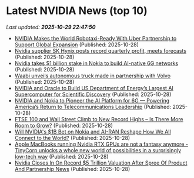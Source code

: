 # Latest NVIDIA News (top 10)
_Last updated: **2025-10-29 22:47:50**_

- [NVIDIA Makes the World Robotaxi-Ready With Uber Partnership to Support Global Expansion](https://biztoc.com/x/80e49af562f4137a) (Published: 2025-10-28)
- [Nvidia supplier SK Hynix posts record quarterly profit, meets forecasts](https://www.channelnewsasia.com/business/nvidia-supplier-sk-hynix-posts-record-quarterly-profit-meets-forecasts-5431206) (Published: 2025-10-28)
- [Nvidia takes $1 billion stake in Nokia to build AI-native 6G networks](https://www.digitimes.com/news/a20251029VL200/nokia-nvidia-6g-wireless-investment.html) (Published: 2025-10-28)
- [Waabi unveils autonomous truck made in partnership with Volvo](https://biztoc.com/x/e9ee43659ab86a3c) (Published: 2025-10-28)
- [NVIDIA and Oracle to Build US Department of Energy’s Largest AI Supercomputer for Scientific Discovery](https://biztoc.com/x/853aad22292f091e) (Published: 2025-10-28)
- [NVIDIA and Nokia to Pioneer the AI Platform for 6G — Powering America’s Return to Telecommunications Leadership](https://biztoc.com/x/a0131d673b34f822) (Published: 2025-10-28)
- [FTSE 100 and Wall Street Climb to New Record Highs – Is There More Room to Grow?](https://www.ibtimes.com/ftse-100-wall-street-climb-new-record-highs-there-more-room-grow-3788708) (Published: 2025-10-28)
- [Will NVIDIA's $1B Bet on Nokia and AI-RAN Reshape How We All Connect to the World?](https://www.ibtimes.com/will-nvidias-1b-bet-nokia-ai-ran-reshape-how-we-all-connect-world-3788717) (Published: 2025-10-28)
- [Apple MacBooks running Nvidia RTX GPUs are not a fantasy anymore - TinyCorp unlocks a whole new world of possibilities in a surprisingly low-tech way](https://www.techradar.com/pro/security/apple-macbooks-running-nvidia-rtx-gpus-are-not-a-fantasy-anymore-tiny-corp-unlocks-a-whole-new-world-of-possibilities-in-a-surprisingly-low-tech-way) (Published: 2025-10-28)
- [Nvidia Closes In On Record $5 Trillion Valuation After Spree Of Product And Partnership News](http://deadline.com/2025/10/nvidia-nears-record-5-trillion-valuation-after-gtc-news-1236600615/) (Published: 2025-10-28)
